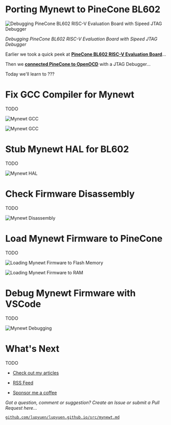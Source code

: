 # Porting Mynewt to PineCone BL602

![Debugging PineCone BL602 RISC-V Evaluation Board with Sipeed JTAG Debugger](https://lupyuen.github.io/images/mynewt-title.jpg)

_Debugging PineCone BL602 RISC-V Evaluation Board with Sipeed JTAG Debugger_

Earlier we took a quick peek at [__PineCone BL602 RISC-V Evaluation Board__](https://lupyuen.github.io/articles/pinecone)...

Then we [__connected PineCone to OpenOCD__](https://lupyuen.github.io/articles/openocd) with a JTAG Debugger...

Today we'll learn to ???

# Fix GCC Compiler for Mynewt

TODO

![Mynewt GCC](https://lupyuen.github.io/images/mynewt-gcc.png)

![Mynewt GCC](https://lupyuen.github.io/images/mynewt-gcc2.png)

# Stub Mynewt HAL for BL602

TODO

![Mynewt HAL](https://lupyuen.github.io/images/mynewt-hal.png)

# Check Firmware Disassembly

TODO

![Mynewt Disassembly](https://lupyuen.github.io/images/mynewt-disassembly.png)

# Load Mynewt Firmware to PineCone

TODO

![Loading Mynewt Firmware to Flash Memory](https://lupyuen.github.io/images/mynewt-flash.png)

![Loading Mynewt Firmware to RAM](https://lupyuen.github.io/images/mynewt-ram.png)

# Debug Mynewt Firmware with VSCode

TODO

![Mynewt Debugging](https://lupyuen.github.io/images/mynewt-debug.png)

# What's Next

TODO

-   [Check out my articles](https://lupyuen.github.io)

-   [RSS Feed](https://lupyuen.github.io/rss.xml)

-   [Sponsor me a coffee](https://github.com/sponsors/lupyuen)

_Got a question, comment or suggestion? Create an Issue or submit a Pull Request here..._

[`github.com/lupyuen/lupyuen.github.io/src/mynewt.md`](https://github.com/lupyuen/lupyuen.github.io/blob/master/src/mynewt.md)
